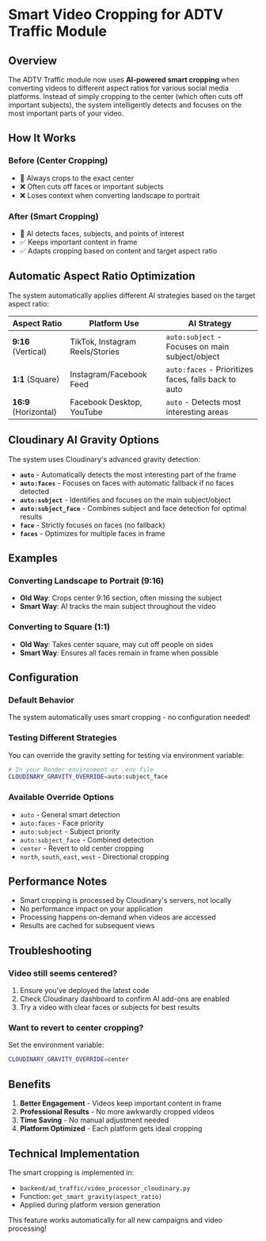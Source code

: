 # Smart Video Cropping for ADTV Traffic Module

## Overview

The ADTV Traffic module now uses **AI-powered smart cropping** when converting videos to different aspect ratios for various social media platforms. Instead of simply cropping to the center (which often cuts off important subjects), the system intelligently detects and focuses on the most important parts of your video.

## How It Works

### Before (Center Cropping)
- 🎯 Always crops to the exact center
- ❌ Often cuts off faces or important subjects
- ❌ Loses context when converting landscape to portrait

### After (Smart Cropping) 
- 🧠 AI detects faces, subjects, and points of interest
- ✅ Keeps important content in frame
- ✅ Adapts cropping based on content and target aspect ratio

## Automatic Aspect Ratio Optimization

The system automatically applies different AI strategies based on the target aspect ratio:

| Aspect Ratio | Platform Use | AI Strategy |
|-------------|--------------|-------------|
| **9:16** (Vertical) | TikTok, Instagram Reels/Stories | `auto:subject` - Focuses on main subject/object |
| **1:1** (Square) | Instagram/Facebook Feed | `auto:faces` - Prioritizes faces, falls back to auto |
| **16:9** (Horizontal) | Facebook Desktop, YouTube | `auto` - Detects most interesting areas |

## Cloudinary AI Gravity Options

The system uses Cloudinary's advanced gravity detection:

- **`auto`** - Automatically detects the most interesting part of the frame
- **`auto:faces`** - Focuses on faces with automatic fallback if no faces detected
- **`auto:subject`** - Identifies and focuses on the main subject/object
- **`auto:subject_face`** - Combines subject and face detection for optimal results
- **`face`** - Strictly focuses on faces (no fallback)
- **`faces`** - Optimizes for multiple faces in frame

## Examples

### Converting Landscape to Portrait (9:16)
- **Old Way**: Crops center 9:16 section, often missing the subject
- **Smart Way**: AI tracks the main subject throughout the video

### Converting to Square (1:1)
- **Old Way**: Takes center square, may cut off people on sides
- **Smart Way**: Ensures all faces remain in frame when possible

## Configuration

### Default Behavior
The system automatically uses smart cropping - no configuration needed!

### Testing Different Strategies
You can override the gravity setting for testing via environment variable:

```bash
# In your Render environment or .env file
CLOUDINARY_GRAVITY_OVERRIDE=auto:subject_face
```

### Available Override Options
- `auto` - General smart detection
- `auto:faces` - Face priority
- `auto:subject` - Subject priority  
- `auto:subject_face` - Combined detection
- `center` - Revert to old center cropping
- `north`, `south`, `east`, `west` - Directional cropping

## Performance Notes

- Smart cropping is processed by Cloudinary's servers, not locally
- No performance impact on your application
- Processing happens on-demand when videos are accessed
- Results are cached for subsequent views

## Troubleshooting

### Video still seems centered?
1. Ensure you've deployed the latest code
2. Check Cloudinary dashboard to confirm AI add-ons are enabled
3. Try a video with clear faces or subjects for best results

### Want to revert to center cropping?
Set the environment variable:
```bash
CLOUDINARY_GRAVITY_OVERRIDE=center
```

## Benefits

1. **Better Engagement** - Videos keep important content in frame
2. **Professional Results** - No more awkwardly cropped videos
3. **Time Saving** - No manual adjustment needed
4. **Platform Optimized** - Each platform gets ideal cropping

## Technical Implementation

The smart cropping is implemented in:
- `backend/ad_traffic/video_processor_cloudinary.py`
- Function: `get_smart_gravity(aspect_ratio)`
- Applied during platform version generation

This feature works automatically for all new campaigns and video processing! 